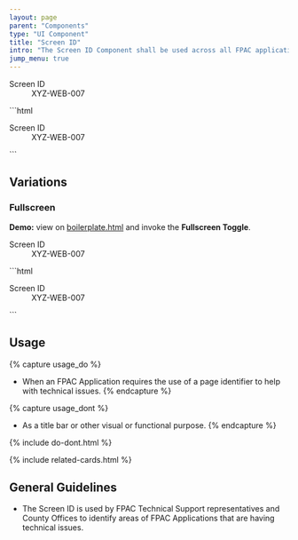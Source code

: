 ```yaml
---
layout: page
parent: "Components"
type: "UI Component"
title: "Screen ID"
intro: "The Screen ID Component shall be used across all FPAC applications to better identify technical issues."
jump_menu: true
---
```


<div class="ds-preview">
  <div class="fsa-screen-id">
    <div class="fsa-screen-id__bd">
      <dl class="fsa-screen-id__dl">
        <dt class="fsa-screen-id__dt">Screen ID</dt>
        <dd class="fsa-screen-id__dd">XYZ-WEB-007</dd>
      </dl>
    </div>
  </div>
</div>
```html
<div class="fsa-screen-id">
  <div class="fsa-screen-id__bd">
    <dl class="fsa-screen-id__dl">
      <dt class="fsa-screen-id__dt">Screen ID</dt>
      <dd class="fsa-screen-id__dd">XYZ-WEB-007</dd>
    </dl>
  </div>
</div>
```

## Variations

### Fullscreen

<div class="fsa-alert fsa-alert--info fsa-alert--no-icon">
  <div class="fsa-alert__body">
    <p class="fsa-alert__text"><strong>Demo:</strong> view on <a href="https://usda-fsa.github.io/fsa-style/boilerplate.html">boilerplate.html</a> and invoke the <strong>Fullscreen Toggle</strong>.</p>
  </div>
</div>

<div class="ds-preview">
  <div class="fsa-screen-id fsa-screen-id--fullscreen">
    <div class="fsa-screen-id__bd">
      <dl class="fsa-screen-id__dl">
        <dt class="fsa-screen-id__dt">Screen ID</dt>
        <dd class="fsa-screen-id__dd">XYZ-WEB-007</dd>
      </dl>
    </div>
  </div>
</div>
```html
<div class="fsa-screen-id fsa-screen-id--fullscreen">
  <div class="fsa-screen-id__bd">
    <dl class="fsa-screen-id__dl">
      <dt class="fsa-screen-id__dt">Screen ID</dt>
      <dd class="fsa-screen-id__dd">XYZ-WEB-007</dd>
    </dl>
  </div>
</div>
```

## Usage

{% capture usage_do %}
* When an FPAC Application requires the use of a page identifier to help with technical issues.
{% endcapture %}

{% capture usage_dont %}
* As a title bar or other visual or functional purpose.
{% endcapture %}

{% include do-dont.html %}

{% include related-cards.html %}

## General Guidelines

* The Screen ID is used by FPAC Technical Support representatives and County Offices to identify areas of FPAC Applications that are having technical issues.
